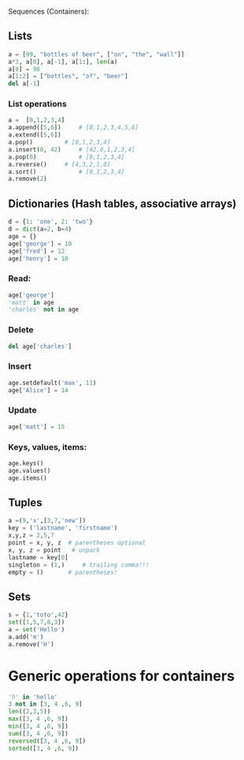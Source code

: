 
Sequences (Containers):


## Lists
```python
a = [99, "bottles of beer", ["on", "the", "wall"]]
a*3, a[0], a[-1], a[1:], len(a)
a[0] = 98
a[1:2] = ["bottles", "of", "beer"]
del a[-1]
```

### List operations
```python
a =  [0,1,2,3,4]
a.append([5,6])		# [0,1,2,3,4,5,6]
a.extend([5,6])
a.pop()			# [0,1,2,3,4]
a.insert(0, 42)		# [42,0,1,2,3,4]
a.pop(0)			# [0,1,2,3,4]
a.reverse()		# [4,3,2,1,0]
a.sort()			# [0,1,2,3,4]
a.remove(2)
```

## Dictionaries (Hash tables, associative arrays)
```python
d = {1: 'one', 2: 'two'}
d = dict(a=2, b=4)
age = {}
age['george'] = 10
age['fred'] = 12
age['henry'] = 10
```

### Read:
```python
age['george']
'matt' in age
'charles' not in age
```

### Delete
```python
del age['charles']
```

### Insert
```python
age.setdefault('max', 11)
age['Alice'] = 14
```

### Update
```python
age['matt'] = 15
```

### Keys, values, items:
```python
age.keys()
age.values()
age.items()
```

## Tuples
```python
a =(9,'x',[3,7,'new'])
key = ('lastname', 'firstname')
x,y,z = 2,5,7
point = x, y, z	 # parentheses optional
x, y, z = point   # unpack
lastname = key[0]
singleton = (1,)	 # trailing comma!!!
empty = ()		 # parentheses!
```

## Sets
```python
s = {1,'toto',42}
set([1,5,7,8,3])
a = set('Hello')
a.add('m')
a.remove('H')
```

# Generic operations for containers

```python
'h' in 'hello'
3 not in [3, 4 ,6, 9]
len((2,3,5))
max([3, 4 ,6, 9])
min([3, 4 ,6, 9])
sum([3, 4 ,6, 9])
reversed([3, 4 ,6, 9])
sorted([3, 4 ,6, 9])
```
